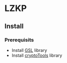 # LZKP

## Install

### Prerequisits

* Install [GSL](https://packages.ubuntu.com/trusty/gsl-bin) library
* Install [cryptoTools](https://github.com/ladnir/cryptoTools) library